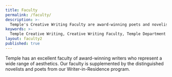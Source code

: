 ```yaml
---
title: Faculty
permalink: /faculty/
description: >-
  Temple's Creative Writing Faculty are award-winning poets and novelists. They are supplemented by acclaimed Writers-in-Residence.
keywords: >-
  Temple Creative Writing, Creative Writing Faculty, Temple Department of English
layout: faculty2
published: true
---
```

Temple has an excellent faculty of award-winning writers who represent a wide range of aesthetics. Our faculty is supplemented by the distinguished novelists and poets from our Writer-in-Residence program.
